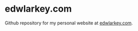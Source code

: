 # edwlarkey.com

Github repository for my personal website at [edwlarkey.com](http://edwlarkey.com).
